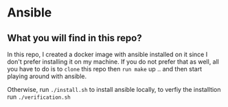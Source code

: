 # Ansible 

## What you will find in this repo? 

In this repo, I created a docker image with ansible installed on it since I don't prefer installing it on my machine. If you do not prefer that as well, all you have to do is to `clone` this repo then `run make` up .. and then start playing around with ansible.  

Otherwise, run `./install.sh` to install ansible locally, to verfiy the installtion run `./verification.sh`

